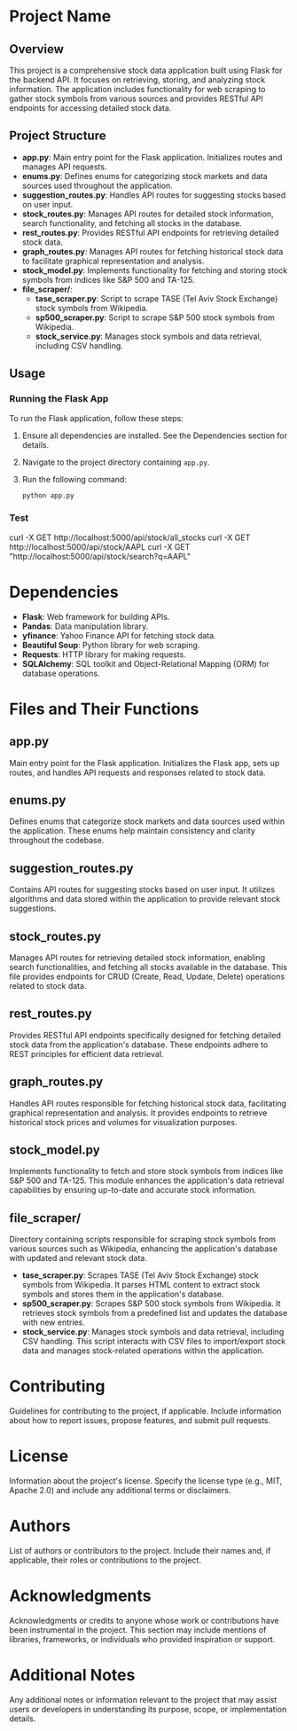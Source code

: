 # Project Name

## Overview

This project is a comprehensive stock data application built using Flask for the backend API. It focuses on retrieving, storing, and analyzing stock information. The application includes functionality for web scraping to gather stock symbols from various sources and provides RESTful API endpoints for accessing detailed stock data.

## Project Structure

- **app.py**: Main entry point for the Flask application. Initializes routes and manages API requests.
- **enums.py**: Defines enums for categorizing stock markets and data sources used throughout the application.
- **suggestion_routes.py**: Handles API routes for suggesting stocks based on user input.
- **stock_routes.py**: Manages API routes for detailed stock information, search functionality, and fetching all stocks in the database.
- **rest_routes.py**: Provides RESTful API endpoints for retrieving detailed stock data.
- **graph_routes.py**: Manages API routes for fetching historical stock data to facilitate graphical representation and analysis.
- **stock_model.py**: Implements functionality for fetching and storing stock symbols from indices like S&P 500 and TA-125.
- **file_scraper/**:
  - **tase_scraper.py**: Script to scrape TASE (Tel Aviv Stock Exchange) stock symbols from Wikipedia.
  - **sp500_scraper.py**: Script to scrape S&P 500 stock symbols from Wikipedia.
  - **stock_service.py**: Manages stock symbols and data retrieval, including CSV handling.

## Usage

### Running the Flask App

To run the Flask application, follow these steps:

1. Ensure all dependencies are installed. See the Dependencies section for details.
2. Navigate to the project directory containing `app.py`.
3. Run the following command:

   ```bash
   python app.py


### Test
curl -X GET http://localhost:5000/api/stock/all_stocks
curl -X GET http://localhost:5000/api/stock/AAPL
curl -X GET "http://localhost:5000/api/stock/search?q=AAPL"


# Dependencies

- **Flask**: Web framework for building APIs.
- **Pandas**: Data manipulation library.
- **yfinance**: Yahoo Finance API for fetching stock data.
- **Beautiful Soup**: Python library for web scraping.
- **Requests**: HTTP library for making requests.
- **SQLAlchemy**: SQL toolkit and Object-Relational Mapping (ORM) for database operations.

# Files and Their Functions

## app.py

Main entry point for the Flask application. Initializes the Flask app, sets up routes, and handles API requests and responses related to stock data.

## enums.py

Defines enums that categorize stock markets and data sources used within the application. These enums help maintain consistency and clarity throughout the codebase.

## suggestion_routes.py

Contains API routes for suggesting stocks based on user input. It utilizes algorithms and data stored within the application to provide relevant stock suggestions.

## stock_routes.py

Manages API routes for retrieving detailed stock information, enabling search functionalities, and fetching all stocks available in the database. This file provides endpoints for CRUD (Create, Read, Update, Delete) operations related to stock data.

## rest_routes.py

Provides RESTful API endpoints specifically designed for fetching detailed stock data from the application's database. These endpoints adhere to REST principles for efficient data retrieval.

## graph_routes.py

Handles API routes responsible for fetching historical stock data, facilitating graphical representation and analysis. It provides endpoints to retrieve historical stock prices and volumes for visualization purposes.

## stock_model.py

Implements functionality to fetch and store stock symbols from indices like S&P 500 and TA-125. This module enhances the application's data retrieval capabilities by ensuring up-to-date and accurate stock information.

## file_scraper/

Directory containing scripts responsible for scraping stock symbols from various sources such as Wikipedia, enhancing the application's database with updated and relevant stock data.

- **tase_scraper.py**: Scrapes TASE (Tel Aviv Stock Exchange) stock symbols from Wikipedia. It parses HTML content to extract stock symbols and stores them in the application's database.
- **sp500_scraper.py**: Scrapes S&P 500 stock symbols from Wikipedia. It retrieves stock symbols from a predefined list and updates the database with new entries.
- **stock_service.py**: Manages stock symbols and data retrieval, including CSV handling. This script interacts with CSV files to import/export stock data and manages stock-related operations within the application.

# Contributing

Guidelines for contributing to the project, if applicable. Include information about how to report issues, propose features, and submit pull requests.

# License

Information about the project's license. Specify the license type (e.g., MIT, Apache 2.0) and include any additional terms or disclaimers.

# Authors

List of authors or contributors to the project. Include their names and, if applicable, their roles or contributions to the project.

# Acknowledgments

Acknowledgments or credits to anyone whose work or contributions have been instrumental in the project. This section may include mentions of libraries, frameworks, or individuals who provided inspiration or support.

# Additional Notes

Any additional notes or information relevant to the project that may assist users or developers in understanding its purpose, scope, or implementation details.
